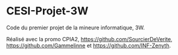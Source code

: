 # CESI-Projet-3W
Code du premier projet de la mineure informatique, 3W.

Réalisé avec la promo CPIA2, https://github.com/SourcierDeVerite, https://github.com/Gammelinne et https://github.com/INF-Zenyth.
